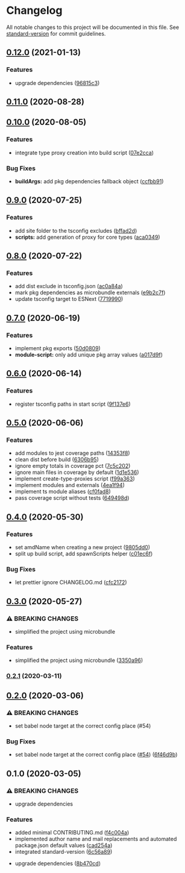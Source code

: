 # Changelog

All notable changes to this project will be documented in this file. See [standard-version](https://github.com/conventional-changelog/standard-version) for commit guidelines.

## [0.12.0](https://github.com/witneyjs/witney/compare/v0.11.0...v0.12.0) (2021-01-13)


### Features

* upgrade dependencies ([96815c3](https://github.com/witneyjs/witney/commit/96815c30a1399c73bdfca2663acf4a43aea11176))

## [0.11.0](https://github.com/witneyjs/witney/compare/v0.10.0...v0.11.0) (2020-08-28)

## [0.10.0](https://github.com/witneyjs/witney/compare/v0.9.0...v0.10.0) (2020-08-05)


### Features

* integrate type proxy creation into build script ([07e2cca](https://github.com/witneyjs/witney/commit/07e2ccacf56ea349ab1711ca290bb4dd52468091))


### Bug Fixes

* **buildArgs:** add pkg dependencies fallback object ([ccfbb91](https://github.com/witneyjs/witney/commit/ccfbb91534b885bcbf4d7c557219d552359ec27a))

## [0.9.0](https://github.com/witneyjs/witney/compare/v0.8.0...v0.9.0) (2020-07-25)


### Features

* add site folder to the tsconfig excludes ([bffad2d](https://github.com/witneyjs/witney/commit/bffad2dc079cf8cf906224aeeaeb2bcea2b4c837))
* **scripts:** add generation of proxy for core types ([aca0349](https://github.com/witneyjs/witney/commit/aca034912003d789fd262209859b71481c220385))

## [0.8.0](https://github.com/witneyjs/witney/compare/v0.7.0...v0.8.0) (2020-07-22)


### Features

* add dist exclude in tsconfig.json ([ac0a84a](https://github.com/witneyjs/witney/commit/ac0a84ae90062947196ae528c2ce031665ec3b8d))
* mark pkg dependencies as microbundle externals ([e9b2c7f](https://github.com/witneyjs/witney/commit/e9b2c7f20baf5af160c812a108b05f1bc06e6275))
* update tsconfig target to ESNext ([7719990](https://github.com/witneyjs/witney/commit/77199902f48e52265478a14fabc75fadd6839da7))

## [0.7.0](https://github.com/witneyjs/witney/compare/v0.6.0...v0.7.0) (2020-06-19)


### Features

* implement pkg exports ([50d0809](https://github.com/witneyjs/witney/commit/50d08091d823515da85ba18874ea8a2a4e7b2e2b))
* **module-script:** only add unique pkg array values ([a017d9f](https://github.com/witneyjs/witney/commit/a017d9f8653fbf383a3dd03c8a7dd70ec87a4def))

## [0.6.0](https://github.com/witneyjs/witney/compare/v0.5.0...v0.6.0) (2020-06-14)


### Features

* register tsconfig paths in start script ([9f137e6](https://github.com/witneyjs/witney/commit/9f137e6d632cc201e48f4714e8ab08038f6de9c6))

## [0.5.0](https://github.com/witneyjs/witney/compare/v0.4.0...v0.5.0) (2020-06-06)


### Features

* add modules to jest coverage paths ([14353f8](https://github.com/witneyjs/witney/commit/14353f81925fdc97aa5a063b24dfbd3a061acc8e))
* clean dist before build ([6306b95](https://github.com/witneyjs/witney/commit/6306b95b3b4c396ecbd773efd45f12c48fbd8aac))
* ignore empty totals in coverage pct ([7c5c202](https://github.com/witneyjs/witney/commit/7c5c202de1997dc086f7cb2135f2a6bc6aae10c3))
* ignore main files in coverage by default ([1d1e536](https://github.com/witneyjs/witney/commit/1d1e5369652315edad47fe0aa361b7e84a83adac))
* implement create-type-proxies script ([f99a363](https://github.com/witneyjs/witney/commit/f99a36340ece05021cb448abdb707888d7b67d98))
* implement modules and externals ([4ea1f94](https://github.com/witneyjs/witney/commit/4ea1f94ba134d7dd40ef79990d0287bf464481ee))
* implement ts module aliases ([cf0fad8](https://github.com/witneyjs/witney/commit/cf0fad8ccf9961052825b11f48648901ed244d82))
* pass coverage script without tests ([649498d](https://github.com/witneyjs/witney/commit/649498de1e6962adc58361efeae953bc8f57beb0))

## [0.4.0](https://github.com/witneyjs/witney/compare/v0.3.0...v0.4.0) (2020-05-30)


### Features

* set amdName when creating a new project ([9805dd0](https://github.com/witneyjs/witney/commit/9805dd039d43fb328a0bed9e8c261f5e4102c259))
* split up build script, add spawnScripts helper ([c01ec6f](https://github.com/witneyjs/witney/commit/c01ec6fd5bb24c19fa2ed0fca0fd85592899b3f4))


### Bug Fixes

* let prettier ignore CHANGELOG.md ([cfc2172](https://github.com/witneyjs/witney/commit/cfc21724f1d6d3b5c61dd0150940fc387be5458f))

## [0.3.0](https://github.com/witneyjs/witney/compare/v0.2.1...v0.3.0) (2020-05-27)


### ⚠ BREAKING CHANGES

* simplified the project using microbundle

### Features

* simplified the project using microbundle ([3350a96](https://github.com/witneyjs/witney/commit/3350a96fd8f7d23b7d16b4a7b0c52db867fad72e))

### [0.2.1](https://github.com/witneyjs/witney/compare/v0.2.0...v0.2.1) (2020-03-11)

## [0.2.0](https://github.com/witneyjs/witney/compare/v0.1.0...v0.2.0) (2020-03-06)

### ⚠ BREAKING CHANGES

- set babel node target at the correct config place (#54)

### Bug Fixes

- set babel node target at the correct config place ([#54](https://github.com/witneyjs/witney/issues/54)) ([6f46d9b](https://github.com/witneyjs/witney/commit/6f46d9bd3550d15cdf290fce39c7f54a8a8c83fa))

## 0.1.0 (2020-03-05)

### ⚠ BREAKING CHANGES

- upgrade dependencies

### Features

- added minimal CONTRIBUTING.md ([f4c004a](https://github.com/witneyjs/witney/commit/f4c004a71cc11f6530831de9995a407f6d32b7ac))
- implemented author name and mail replacements and automated package.json default values ([cad254a](https://github.com/witneyjs/witney/commit/cad254a2bc63bd0f68cc43b8217bd6f0218b89ce))
- integrated standard-version ([6c56a89](https://github.com/witneyjs/witney/commit/6c56a899ac6ddded6158b6bb924a2bf8c78da2b3))

* upgrade dependencies ([8b470cd](https://github.com/witneyjs/witney/commit/8b470cd6839a3b0ce77a64cb410369f2907857e5))
